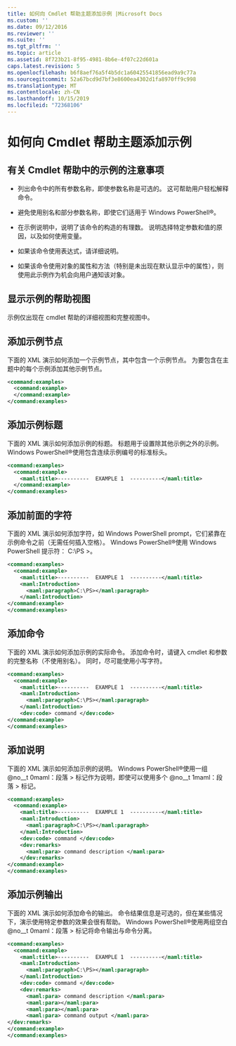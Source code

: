 ```yaml
---
title: 如何向 Cmdlet 帮助主题添加示例 |Microsoft Docs
ms.custom: ''
ms.date: 09/12/2016
ms.reviewer: ''
ms.suite: ''
ms.tgt_pltfrm: ''
ms.topic: article
ms.assetid: 8f723b21-8f95-4981-8b6e-4f07c22d601a
caps.latest.revision: 5
ms.openlocfilehash: b6f8aef76a5f4b5dc1a60425541856ead9a9c77a
ms.sourcegitcommit: 52a67bcd9d7bf3e8600ea4302d1fa8970ff9c998
ms.translationtype: MT
ms.contentlocale: zh-CN
ms.lasthandoff: 10/15/2019
ms.locfileid: "72368106"
---
```

# <a name="how-to-add-examples-to-a-cmdlet-help-topic"></a>如何向 Cmdlet 帮助主题添加示例

## <a name="things-to-know-about-examples-in-cmdlet-help"></a>有关 Cmdlet 帮助中的示例的注意事项

- 列出命令中的所有参数名称，即使参数名称是可选的。 这可帮助用户轻松解释命令。

- 避免使用别名和部分参数名称，即使它们适用于 Windows PowerShell®。

- 在示例说明中，说明了该命令的构造的有理数。 说明选择特定参数和值的原因，以及如何使用变量。

- 如果该命令使用表达式，请详细说明。

- 如果该命令使用对象的属性和方法（特别是未出现在默认显示中的属性），则使用此示例作为机会向用户通知该对象。

## <a name="help-views-that-display-examples"></a>显示示例的帮助视图

示例仅出现在 cmdlet 帮助的详细视图和完整视图中。

## <a name="adding-an-examples-node"></a>添加示例节点

下面的 XML 演示如何添加一个示例节点，其中包含一个示例节点。 为要包含在主题中的每个示例添加其他示例节点。

```xml
<command:examples>
  <command:example>
  </command:example>
</command:examples>
```

## <a name="adding-an-example-title"></a>添加示例标题

下面的 XML 演示如何添加示例的标题。 标题用于设置除其他示例之外的示例。 Windows PowerShell®使用包含连续示例编号的标准标头。

```xml
<command:examples>
  <command:example>
    <maml:title>----------  EXAMPLE 1  ----------</maml:title>
  </command:example>
</command:examples>
```

## <a name="adding-preceding-characters"></a>添加前面的字符

下面的 XML 演示如何添加字符，如 Windows PowerShell prompt，它们紧靠在示例命令之前（无需任何插入空格）。 Windows PowerShell®使用 Windows PowerShell 提示符： C:\PS >。

```xml
<command:examples>
  <command:example>
    <maml:title>----------  EXAMPLE 1  ----------</maml:title>
    <maml:Introduction>
      <maml:paragraph>C:\PS></maml:paragraph>
    </maml:Introduction>
</command:example>
</command:examples>
```

## <a name="adding-the-command"></a>添加命令

下面的 XML 演示如何添加示例的实际命令。 添加命令时，请键入 cmdlet 和参数的完整名称（不使用别名）。 同时，尽可能使用小写字符。

```xml
<command:examples>
  <command:example>
    <maml:title>----------  EXAMPLE 1  ----------</maml:title>
    <maml:Introduction>
      <maml:paragraph>C:\PS></maml:paragraph>
    </maml:Introduction>
    <dev:code> command </dev:code>
</command:example>
</command:examples>
```

## <a name="adding-a-description"></a>添加说明

下面的 XML 演示如何添加示例的说明。 Windows PowerShell®使用一组 @no__t 0maml：段落 > 标记作为说明，即使可以使用多个 @no__t 1maml：段落 > 标记。

```xml
<command:examples>
  <command:example>
    <maml:title>----------  EXAMPLE 1  ----------</maml:title>
    <maml:Introduction>
      <maml:paragraph>C:\PS></maml:paragraph>
    </maml:Introduction>
    <dev:code> command </dev:code>
    <dev:remarks>
      <maml:para> command description </maml:para>
    </dev:remarks>
</command:example>
</command:examples>
```

## <a name="adding-example-output"></a>添加示例输出

下面的 XML 演示如何添加命令的输出。 命令结果信息是可选的，但在某些情况下，演示使用特定参数的效果会很有帮助。 Windows PowerShell®使用两组空白 @no__t 0maml：段落 > 标记将命令输出与命令分离。

```xml
<command:examples>
  <command:example>
    <maml:title>----------  EXAMPLE 1  ----------</maml:title>
    <maml:Introduction>
      <maml:paragraph>C:\PS></maml:paragraph>
    </maml:Introduction>
    <dev:code> command </dev:code>
    <dev:remarks>
      <maml:para> command description </maml:para>
      <maml:para></maml:para>
      <maml:para></maml:para>
      <maml:para> command output </maml:para>
</dev:remarks>
</command:example>
</command:examples>
```